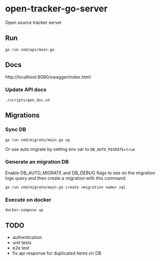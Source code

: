 # open-tracker-go-server

Open source tracker server

## Run
```shell
go run cmd/api/main.go
```

## Docs
http://localhost:8080/swagger/index.html
### Update API docs
```shell
./scripts/gen_doc.sh
```

## Migrations
### Sync DB
```shell
go run cmd/migrate/main.go up
```
Or use auto migrate by setting env var to `DB_AUTO_MIGRATE=true`

### Generate an migration DB
Enable DB_AUTO_MIGRATE and DB_DEBUG flags to see on the migration logs query and then create a migration with this command:
```shell
go run cmd/migrate/main.go create <migration name> sql
```
### Execute on docker
```shell
docker-compose up
```

## TODO
* authentication
* unit tests
* e2e test
* fix api response for duplicated items on DB
